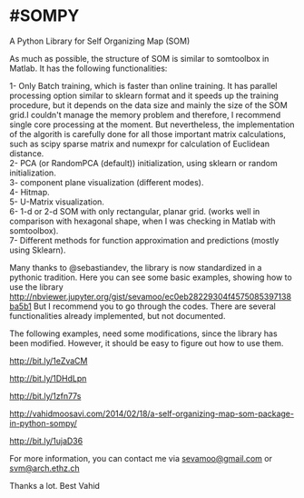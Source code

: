 #SOMPY
=====

A Python Library for Self Organizing Map (SOM)

As much as possible, the structure of SOM is similar to somtoolbox in Matlab. It has the following functionalities:

1- Only Batch training, which is faster than online training. It has parallel processing option similar to sklearn format and it speeds up the training procedure, but it depends on the data size and mainly the size of the SOM grid.I couldn't manage the memory problem and therefore, I recommend single core processing at the moment. But nevertheless, the implementation of the algorith is carefully done for all those important matrix calculations, such as scipy sparse matrix and numexpr for calculation of Euclidean distance.  
2- PCA (or RandomPCA (default)) initialization, using sklearn or random initialization.  
3- component plane visualization (different modes). 	
4- Hitmap.  
5- U-Matrix visualization.  
6- 1-d or 2-d SOM with only rectangular, planar grid. (works well in comparison with hexagonal shape, when I was checking in Matlab with somtoolbox).  
7- Different methods for function approximation and predictions (mostly using Sklearn).

Many thanks to @sebastiandev, the library is now standardized in a pythonic tradition. 
Here you can see some basic examples, showing how to use the library
http://nbviewer.jupyter.org/gist/sevamoo/ec0eb28229304f4575085397138ba5b1
But I recommend you to go through the codes. There are several functionalities already implemented, but not documented.

The following examples, need some modifications, since the library has been modified. However, it should be easy to figure out how to use them.

http://bit.ly/1eZvaCM

http://bit.ly/1DHdLpn

http://bit.ly/1zfn77s

http://vahidmoosavi.com/2014/02/18/a-self-organizing-map-som-package-in-python-sompy/

http://bit.ly/1ujaD36

For more information, you can contact me via sevamoo@gmail.com or svm@arch.ethz.ch

Thanks a lot.
Best
Vahid

